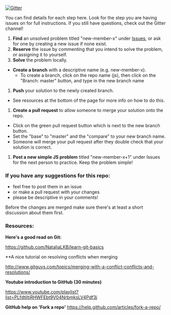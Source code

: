 [![Gitter](https://badges.gitter.im/Join%20Chat.svg)](https://gitter.im/codingforeveryone/js?utm_source=badge&utm_medium=badge&utm_campaign=pr-badge&utm_content=badge)

You can find details for each step here. Look for the step you are having issues on for full instructions. If you still have questions, check out the Gitter channel!

1. **Find** an unsolved problem titled "new-member-x" under [Issues](../../issues), or ask for one by creating a new issue if none exist.
1. **Reserve** the issue by commenting that you intend to solve the problem, or assigning it to yourself.
1. **Solve** the problem locally.
* **Create a branch** with a descriptive name (e.g. new-member-x).
  - To create a branch, click on the repo name (js), then click on the "Branch: master" button, and type in the new branch name
1. **Push** your solution to the newly created branch.
  - See resources at the bottom of the page for more info on how to do this.
1. **Create a pull request** to allow someone to merge your solution onto the repo.
  - Click on the green pull request button which is next to the new branch button.
  - Set the "base" to "master" and the "compare" to your new branch name.
  - Someone will merge your pull request after they double check that your solution is correct.
1. **Post a new simple JS problem** titled "new-member-x+1" under Issues for the next person to practice. Keep the problem simple!

### If you have any suggestions for this repo:

* feel free to post them in an issue
* or make a pull request with your changes
* please be descriptive in your comments!

Before the changes are merged make sure there's at least a short discussion about them first.

### Resources:
**Here's a good read on Git:**

https://github.com/NataliaLKB/learn-git-basics

**A nice tutorial on resolving conflicts when merging

http://www.gitguys.com/topics/merging-with-a-conflict-conflicts-and-resolutions/

**Youtube introduction to GitHub (30 minutes)**

https://www.youtube.com/playlist?list=PLfdtiltiRHWFEbt9V04NrbmksLV4Pdf3j

**GitHub help on 'Fork a repo'**
https://help.github.com/articles/fork-a-repo/
